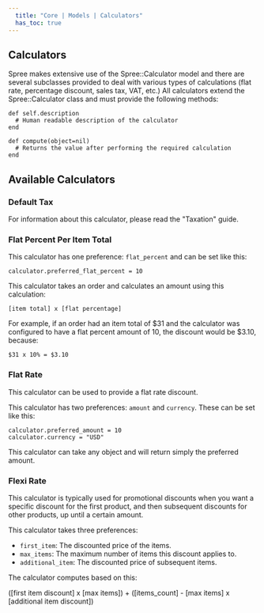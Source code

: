 ```yaml
---
  title: "Core | Models | Calculators"
  has_toc: true
---
```


## Calculators

Spree makes extensive use of the Spree::Calculator model and there are several
subclasses provided to deal with various types of calculations (flat rate,
percentage discount, sales tax, VAT, etc.) All calculators extend the
Spree::Calculator class and must provide the following methods:

    def self.description
      # Human readable description of the calculator
    end

    def compute(object=nil)
      # Returns the value after performing the required calculation
    end

## Available Calculators

### Default Tax

For information about this calculator, please read the "Taxation" guide.

### Flat Percent Per Item Total

This calculator has one preference: `flat_percent` and can be set like this:

    calculator.preferred_flat_percent = 10

This calculator takes an order and calculates an amount using this calculation:

    [item total] x [flat percentage]

For example, if an order had an item total of $31 and the calculator was
configured to have a flat percent amount of 10, the discount would be $3.10,
because:

    $31 x 10% = $3.10 

### Flat Rate

This calculator can be used to provide a flat rate discount.

This calculator has two preferences: `amount` and `currency`. These can be set
like this:

    calculator.preferred_amount = 10
    calculator.currency = "USD"

This calculator can take any object and will return simply the preferred amount.

### Flexi Rate

This calculator is typically used for promotional discounts when you want a
specific discount for the first product, and then subsequent discounts for other
products, up until a certain amount.

This calculator takes three preferences:

* `first_item`: The discounted price of the items.
* `max_items`: The maximum number of items this discount applies to.
* `additional_item`: The discounted price of subsequent items.

The calculator computes based on this:

([first item discount] x [max items]) + ([items_count] - [max items] x [additional item discount])





